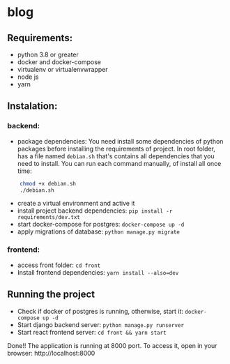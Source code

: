 # blog

## Requirements:
- python 3.8 or greater
- docker and docker-compose
- virtualenv or virtualenvwrapper
- node js
- yarn

## Instalation:
### backend:
- package dependencies:
You need install some dependencies of python packages before installing the requirements of project.
In root folder, has a file named `debian.sh` that's contains all dependencies that you need to install.
You can run each command manually, of install all once time:

```bash
    chmod +x debian.sh
    ./debian.sh
```

- create a virtual environment and active it
- install project backend dependencies: `pip install -r requirements/dev.txt`
- start docker-compose for postgres: `docker-compose up -d`
- apply migrations of database: `python manage.py migrate`

### frontend:
- access front folder: `cd front`
- Install frontend dependencies: `yarn install --also=dev`


## Running the project
- Check if docker of postgres is running, otherwise, start it: `docker-compose up -d`
- Start django backend server: `python manage.py runserver`
- Start react frontend server: `cd front && yarn start`

Done!! The application is running at 8000 port. To access it, open in your browser: http://localhost:8000